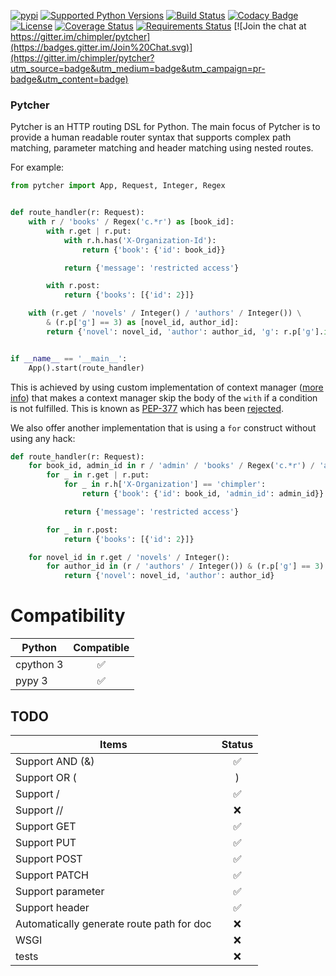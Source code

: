 [![pypi](http://img.shields.io/pypi/v/pytcher.png)](https://pypi.python.org/pypi/pytcher)
[![Supported Python Versions](https://img.shields.io/pypi/pyversions/Pytcher.svg)](https://pypi.python.org/pypi/pytcher/)
[![Build Status](https://travis-ci.org/chimpler/pytcher.svg)](https://travis-ci.org/chimpler/pytcher)
[![Codacy Badge](https://api.codacy.com/project/badge/Grade/684cdd4d82734702ac612bf8b25fc5a0)](https://www.codacy.com/app/francois-dangngoc/pyhocon?utm_source=github.com&amp;utm_medium=referral&amp;utm_content=chimpler/pyhocon&amp;utm_campaign=Badge_Grade)
[![License](https://img.shields.io/pypi/l/Pyhocon.svg)](https://pypi.python.org/pypi/pyhocon/)
[![Coverage Status](https://coveralls.io/repos/chimpler/pytcher/badge.svg)](https://coveralls.io/r/chimpler/pytcher)
[![Requirements Status](https://requires.io/github/chimpler/pytcher/requirements.svg?branch=master)](https://requires.io/github/chimpler/pytcher/requirements/?branch=master)
[![Join the chat at https://gitter.im/chimpler/pytcher](https://badges.gitter.im/Join%20Chat.svg)](https://gitter.im/chimpler/pytcher?utm_source=badge&utm_medium=badge&utm_campaign=pr-badge&utm_content=badge)

### Pytcher



Pytcher is an HTTP routing DSL for Python. The main focus of Pytcher is to provide a human readable router syntax that supports complex path matching, parameter matching and header matching using nested routes.

For example:
```python
from pytcher import App, Request, Integer, Regex


def route_handler(r: Request):
    with r / 'books' / Regex('c.*r') as [book_id]:
        with r.get | r.put:
            with r.h.has('X-Organization-Id'):
                return {'book': {'id': book_id}}

            return {'message': 'restricted access'}

        with r.post:
            return {'books': [{'id': 2}]}

    with (r.get / 'novels' / Integer() / 'authors' / Integer()) \
        & (r.p['g'] == 3) as [novel_id, author_id]:
        return {'novel': novel_id, 'author': author_id, 'g': r.p['g'].int}


if __name__ == '__main__':
    App().start(route_handler)
```

This is achieved by using custom implementation of context manager ([more info](https://stackoverflow.com/questions/12594148/skipping-execution-of-with-block/54765496#54765496))
that makes a context manager skip the body of the `with` if a condition is not fulfilled.
This is known as [PEP-377](https://www.python.org/dev/peps/pep-0377/) which has been [rejected](https://www.python.org/dev/peps/pep-0377/).

We also offer another implementation that is using a `for` construct without using any hack:
```python
def route_handler(r: Request):
    for book_id, admin_id in r / 'admin' / 'books' / Regex('c.*r') / 'admin' / Integer():
        for _ in r.get | r.put:
            for _ in r.h['X-Organization'] == 'chimpler':
                return {'book': {'id': book_id, 'admin_id': admin_id}}

            return {'message': 'restricted access'}

        for _ in r.post:
            return {'books': [{'id': 2}]}

    for novel_id in r.get / 'novels' / Integer():
        for author_id in (r / 'authors' / Integer()) & (r.p['g'] == 3):
            return {'novel': novel_id, 'author': author_id}
```

# Compatibility

Python      | Compatible
------------|:------:
cpython 3   | :white_check_mark:
pypy 3      | :white_check_mark:

## TODO

Items                                     | Status
------------------------------------------| :-----:
Support AND (&)                           | :white_check_mark:
Support OR (|)                            | :white_check_mark:
Support /                                 | :white_check_mark:
Support //                                | :x:
Support GET                               | :white_check_mark:
Support PUT                               | :white_check_mark:
Support POST                              | :white_check_mark:
Support PATCH                             | :white_check_mark:
Support parameter                         | :white_check_mark:
Support header                            | :white_check_mark:
Automatically generate route path for doc | :x:
WSGI                                      | :x:
tests                                     | :x:
